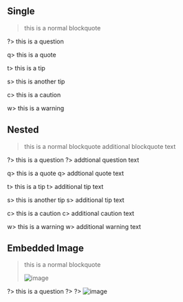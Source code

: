 ## Single

> this is a normal blockquote

?> this is a question

q> this is a quote

t> this is a tip

s> this is another tip

c> this is a caution

w> this is a warning

## Nested

> this is a normal blockquote
> additional blockquote text

?> this is a question
?> addtional question text

q> this is a quote
q> addtional quote text

t> this is a tip
t> additional tip text

s> this is another tip
s> additional tip text

c> this is a caution
c> additional caution text

w> this is a warning
w> additional warning text

## Embedded Image

> this is a normal blockquote
>
> ![image](https://cdn.pixabay.com/photo/2015/04/23/22/00/tree-736885_960_720.jpg)

?> this is a question
?>
?> ![image](https://cdn.pixabay.com/photo/2015/04/23/22/00/tree-736885_960_720.jpg)